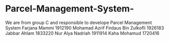 # Parcel-Management-System-
We are from group C and responsible to develope Parcel Management System 
Farjana Mammi 1912190
Mohamad Azrif Firdaus Bin Zulkofli 1926183
Jabbar Ahlam 1833220
Nur Alya Nadriah 1911914
Kaha Mohamud 1720416
